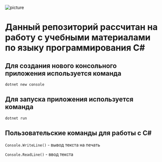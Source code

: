 ![picture](https://avatars.mds.yandex.net/get-entity_search/5578840/551792258/S122x122Fit_2x)


# Данный репозиторий рассчитан на работу с учебными материалами по языку программирования С#

## Для создания нового консольного приложения используется команда 

`dotnet new console`

## Для запуска приложения используется команда 

` dotnet run `

## Пользовательские команды для работы с С#
` Console.WriteLine() ` - вывод текста на печать

`Console.ReadLine()` - ввод текста 